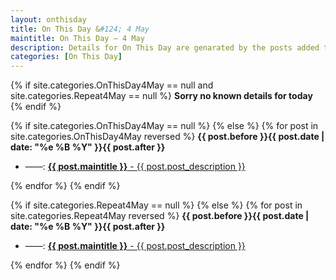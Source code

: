 ```yaml
---
layout: onthisday
title: On This Day &#124; 4 May
maintitle: On This Day — 4 May
description: Details for On This Day are genarated by the posts added to the website so the content is subject to changes/updates over time.
categories: [On This Day]
---
```


{% if site.categories.OnThisDay4May == null and site.categories.Repeat4May == null %}
<strong>Sorry no known details for today</strong>
{% endif %}

{% if site.categories.OnThisDay4May == null %}
{% else %}
{% for post in site.categories.OnThisDay4May reversed %}
<strong>{{ post.before }}{{ post.date | date: "%e %B %Y" }}{{ post.after }}</strong>
<ul>
<li> ——: <a class="{{ post.class }}" href="{{ post.url }}"><strong>{{ post.maintitle }}</strong> - {{ post.post_description }}</a></li>
</ul>
{% endfor %}
{% endif %}

{% if site.categories.Repeat4May == null %}
{% else %}
{% for post in site.categories.Repeat4May reversed %}
<strong>{{ post.before }}{{ post.date | date: "%e %B %Y" }}{{ post.after }}</strong>
<ul>
<li> ——: <a class="{{ post.class }}" href="{{ post.url }}"><strong>{{ post.maintitle }}</strong> - {{ post.post_description }}</a></li>
</ul>
{% endfor %}
{% endif %}
